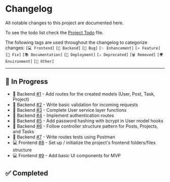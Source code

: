 # Changelog

All notable changes to this project are documented here.

To see the todo list check the [Project Todo](./Todo.md) file.

The following tags are used throughout the changelog to categorize changes:
`[💻 Frontend]` `[🔧 Backend]` `[🐛 Bug]` `[✨ Enhancement]` `[⭐ Feature]` `[🔨 Fix]` `[📚 Documentation]` `[🚀 Deployment]` `[⚠️ Deprecated]` `[🗑️ Removed]` `[🌍 Environment]` `[📌 Other]`

---

## 🔄 In Progress

- 🔧 Backend [#1](https://github.com/Gallucky/ClarityBox/issues/1) - Add routes for the created models (User, Post, Task, Project)
- 🔧 Backend [#2](https://github.com/Gallucky/ClarityBox/issues/2) - Write basic validation for incoming requests
- 🔧 Backend [#3](https://github.com/Gallucky/ClarityBox/issues/3) - Complete User service layer functions
- 🔧 Backend [#4](https://github.com/Gallucky/ClarityBox/issues/4) - Implement authentication routes
- 🔧 Backend [#5](https://github.com/Gallucky/ClarityBox/issues/5) - Add password hashing with bcrypt in User model hooks
- 🔧 Backend [#6](https://github.com/Gallucky/ClarityBox/issues/6) - Follow controller structure pattern for Posts, Projects, and Tasks
- 🔧 Backend [#7](https://github.com/Gallucky/ClarityBox/issues/7) - Write routes tests using Postman
- 💻 Frontend [#8](https://github.com/Gallucky/ClarityBox/issues/8) - Set up / initialize the project's frontend folders/files structure
- 💻 Frontend [#9](https://github.com/Gallucky/ClarityBox/issues/9) - Add basic UI components for MVP

## ✅ Completed

